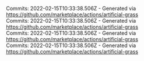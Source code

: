 Commits: 2022-02-15T10:33:38.506Z - Generated via https://github.com/marketplace/actions/artificial-grass
<br>
Commits: 2022-02-15T10:33:38.506Z - Generated via https://github.com/marketplace/actions/artificial-grass
<br>
Commits: 2022-02-15T10:33:38.506Z - Generated via https://github.com/marketplace/actions/artificial-grass
<br>
Commits: 2022-02-15T10:33:38.506Z - Generated via https://github.com/marketplace/actions/artificial-grass
<br>
